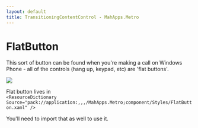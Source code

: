 ```yaml
---
layout: default
title: TransitioningContentControl - MahApps.Metro
---
```


# FlatButton

This sort of button can be found when you're making a call on Windows Phone - all of the controls (hang up, keypad, etc) are 'flat buttons'.  

![](http://images.theleagueofpaul.com/flatbutton04.png)  

Flat button lives in   
`<ResourceDictionary Source="pack://application:,,,/MahApps.Metro;component/Styles/FlatButton.xaml" />`

You'll need to import that as well to use it.
